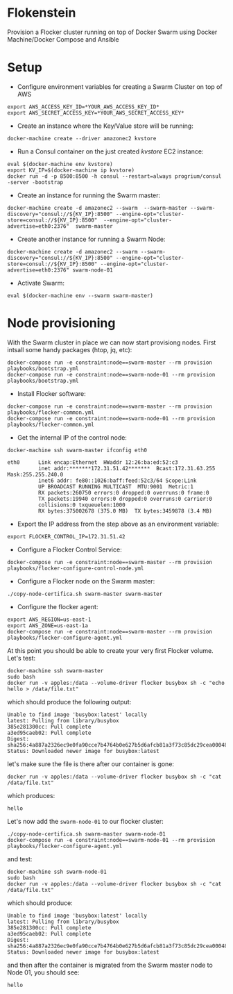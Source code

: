 # Flokenstein

Provision a Flocker cluster running on top of Docker Swarm using Docker Machine/Docker Compose and Ansible

# Setup

- Configure environment variables for creating a Swarm Cluster on top of AWS

```
export AWS_ACCESS_KEY_ID=*YOUR_AWS_ACCESS_KEY_ID*
export AWS_SECRET_ACCESS_KEY=*YOUR_AWS_SECRET_ACCESS_KEY*
```

- Create an instance where the Key/Value store will be running:
    
```
docker-machine create --driver amazonec2 kvstore
```

- Run a Consul container on the just created *kvstore* EC2 instance:

```
eval $(docker-machine env kvstore)
export KV_IP=$(docker-machine ip kvstore)
docker run -d -p 8500:8500 -h consul --restart=always progrium/consul -server -bootstrap
```

- Create an instance for running the Swarm master:

```
docker-machine create -d amazonec2 --swarm  --swarm-master --swarm-discovery="consul://${KV_IP}:8500" --engine-opt="cluster-store=consul://${KV_IP}:8500"  --engine-opt="cluster-advertise=eth0:2376"  swarm-master
```


- Create another instance for running a Swarm Node:

```
docker-machine create -d amazonec2 --swarm --swarm-discovery="consul://${KV_IP}:8500" --engine-opt="cluster-store=consul://${KV_IP}:8500" --engine-opt="cluster-advertise=eth0:2376" swarm-node-01
```

- Activate Swarm:

```
eval $(docker-machine env --swarm swarm-master)
```

# Node provisioning

With the Swarm cluster in place we can now start provisiong nodes. First intsall some handy packages (htop, jq, etc):

```
docker-compose run -e constraint:node==swarm-master --rm provision playbooks/bootstrap.yml
docker-compose run -e constraint:node==swarm-node-01 --rm provision playbooks/bootstrap.yml
```

- Install Flocker software:


```
docker-compose run -e constraint:node==swarm-master --rm provision playbooks/flocker-common.yml
docker-compose run -e constraint:node==swarm-node-01 --rm provision playbooks/flocker-common.yml
```

- Get the internal IP of the control node:

```
docker-machine ssh swarm-master ifconfig eth0

eth0      Link encap:Ethernet  HWaddr 12:26:ba:ed:52:c3
          inet addr:*******172.31.51.42*******  Bcast:172.31.63.255  Mask:255.255.240.0
          inet6 addr: fe80::1026:baff:feed:52c3/64 Scope:Link
          UP BROADCAST RUNNING MULTICAST  MTU:9001  Metric:1
          RX packets:260750 errors:0 dropped:0 overruns:0 frame:0
          TX packets:19940 errors:0 dropped:0 overruns:0 carrier:0
          collisions:0 txqueuelen:1000
          RX bytes:375002678 (375.0 MB)  TX bytes:3459878 (3.4 MB)

```

- Export the IP address from the step above as an environment variable:

```
export FLOCKER_CONTROL_IP=172.31.51.42
```


- Configure a Flocker Control Service:

```
docker-compose run -e constraint:node==swarm-master --rm provision playbooks/flocker-configure-control-node.yml
```


- Configure a Flocker node on the Swarm master:

```
./copy-node-certifica.sh swarm-master swarm-master
```

- Configure the flocker agent:

```
export AWS_REGION=us-east-1
export AWS_ZONE=us-east-1a
docker-compose run -e constraint:node==swarm-master --rm provision playbooks/flocker-configure-agent.yml
```

At this point you should be able to create your very first Flocker volume. Let's test:

```
docker-machine ssh swarm-master
sudo bash
docker run -v apples:/data --volume-driver flocker busybox sh -c "echo hello > /data/file.txt"
```

which should produce the following output:

```
Unable to find image 'busybox:latest' locally
latest: Pulling from library/busybox
385e281300cc: Pull complete
a3ed95caeb02: Pull complete
Digest: sha256:4a887a2326ec9e0fa90cce7b4764b0e627b5d6afcb81a3f73c85dc29cea00048
Status: Downloaded newer image for busybox:latest
```

let's make sure the file is there after our container is gone:

```
docker run -v apples:/data --volume-driver flocker busybox sh -c "cat /data/file.txt"
```

which produces:

```
hello
```

Let's now add the ```swarm-node-01``` to our flocker cluster:

```
./copy-node-certifica.sh swarm-master swarm-node-01
docker-compose run -e constraint:node==swarm-node-01 --rm provision playbooks/flocker-configure-agent.yml
```

and test:

```
docker-machine ssh swarm-node-01
sudo bash
docker run -v apples:/data --volume-driver flocker busybox sh -c "cat /data/file.txt"
```

which should produce:

```
Unable to find image 'busybox:latest' locally
latest: Pulling from library/busybox
385e281300cc: Pull complete
a3ed95caeb02: Pull complete
Digest: sha256:4a887a2326ec9e0fa90cce7b4764b0e627b5d6afcb81a3f73c85dc29cea00048
Status: Downloaded newer image for busybox:latest
```

and then after the container is migrated from the Swarm master node to Node 01, you should see:

```
hello
```
